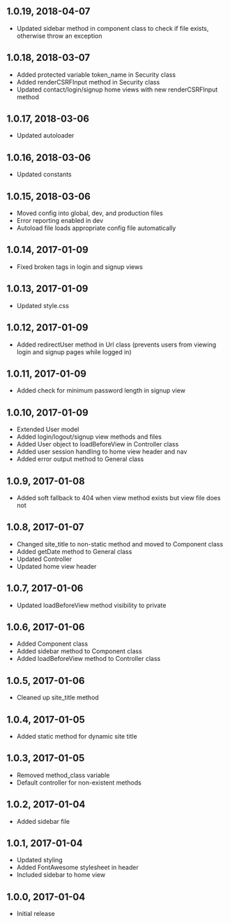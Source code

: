 ## 1.0.19, 2018-04-07
- Updated sidebar method in component class to check if file exists, otherwise throw an exception

## 1.0.18, 2018-03-07
- Added protected variable token_name in Security class
- Added renderCSRFInput method in Security class
- Updated contact/login/signup home views with new renderCSRFInput method

## 1.0.17, 2018-03-06
- Updated autoloader

## 1.0.16, 2018-03-06
- Updated constants

## 1.0.15, 2018-03-06
- Moved config into global, dev, and production files
- Error reporting enabled in dev
- Autoload file loads appropriate config file automatically

## 1.0.14, 2017-01-09
- Fixed broken tags in login and signup views

## 1.0.13, 2017-01-09
- Updated style.css

## 1.0.12, 2017-01-09
- Added redirectUser method in Url class (prevents users from viewing login and signup pages while logged in)

## 1.0.11, 2017-01-09
- Added check for minimum password length in signup view

## 1.0.10, 2017-01-09
- Extended User model
- Added login/logout/signup view methods and files
- Added User object to loadBeforeView in Controller class
- Added user session handling to home view header and nav
- Added error output method to General class

## 1.0.9, 2017-01-08
- Added soft fallback to 404 when view method exists but view file does not

## 1.0.8, 2017-01-07
- Changed site_title to non-static method and moved to Component class
- Added getDate method to General class
- Updated Controller
- Updated home view header

## 1.0.7, 2017-01-06
- Updated loadBeforeView method visibility to private

## 1.0.6, 2017-01-06
- Added Component class
- Added sidebar method to Component class
- Added loadBeforeView method to Controller class

## 1.0.5, 2017-01-06
- Cleaned up site_title method

## 1.0.4, 2017-01-05
- Added static method for dynamic site title

## 1.0.3, 2017-01-05
- Removed method_class variable
- Default controller for non-existent methods

## 1.0.2, 2017-01-04
- Added sidebar file

## 1.0.1, 2017-01-04
- Updated styling
- Added FontAwesome stylesheet in header
- Included sidebar to home view

## 1.0.0, 2017-01-04
- Initial release